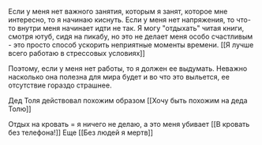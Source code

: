 Если у меня нет важного занятия, которым я занят, которое мне интересно, то я начинаю киснуть. Если у меня нет напряжения, то что-то внутри меня начинает идти не так. Я могу "отдыхать" читая книги, смотря ютуб, сидя на пикабу, но это не делает меня особо счастливым - это просто способ ускорить неприятные моменты времени. [[Я лучше всего работаю в стрессовых условиях]]

Поэтому, если у меня нет работы, то я должен ее выдумать. Неважно насколько она полезна для мира будет и во что это выльется, ее отсутствие гораздо страшнее.

Дед Толя действовал похожим образом [[Хочу быть похожим на деда Толю]]

Отдых на кровать = я ничего не делаю, а это меня убивает [[В кровать без телефона!]]
Еще [[Без людей я мертв]]